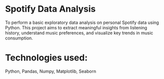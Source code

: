 # Spotify Data Analysis
To perform a basic exploratory data analysis on personal Spotify data using Python. This project aims to extract meaningful insights from listening history, understand music preferences, and visualize key trends in music consumption.

# Technologies used: 
Python, Pandas, Numpy, Matplotlib, Seaborn
